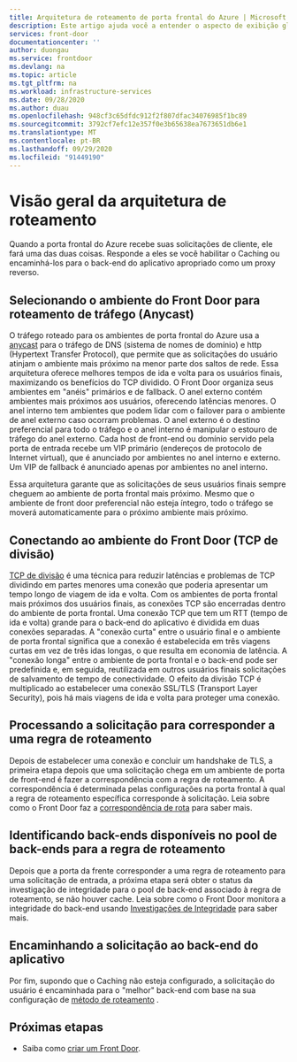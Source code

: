 ```yaml
---
title: Arquitetura de roteamento de porta frontal do Azure | Microsoft Docs
description: Este artigo ajuda você a entender o aspecto de exibição global da arquitetura do Front Door.
services: front-door
documentationcenter: ''
author: duongau
ms.service: frontdoor
ms.devlang: na
ms.topic: article
ms.tgt_pltfrm: na
ms.workload: infrastructure-services
ms.date: 09/28/2020
ms.author: duau
ms.openlocfilehash: 948cf3c65dfdc912f2f807dfac34076985f1bc89
ms.sourcegitcommit: 3792cf7efc12e357f0e3b65638ea7673651db6e1
ms.translationtype: MT
ms.contentlocale: pt-BR
ms.lasthandoff: 09/29/2020
ms.locfileid: "91449190"
---
```

# <a name="routing-architecture-overview"></a>Visão geral da arquitetura de roteamento

Quando a porta frontal do Azure recebe suas solicitações de cliente, ele fará uma das duas coisas. Responde a eles se você habilitar o Caching ou encaminhá-los para o back-end do aplicativo apropriado como um proxy reverso.

## <a name="selecting-the-front-door-environment-for-traffic-routing-anycast"></a><a name = "anycast"></a>Selecionando o ambiente do Front Door para roteamento de tráfego (Anycast)

O tráfego roteado para os ambientes de porta frontal do Azure usa a [anycast](https://en.wikipedia.org/wiki/Anycast) para o tráfego de DNS (sistema de nomes de domínio) e http (Hypertext Transfer Protocol), que permite que as solicitações do usuário atinjam o ambiente mais próximo na menor parte dos saltos de rede. Essa arquitetura oferece melhores tempos de ida e volta para os usuários finais, maximizando os benefícios do TCP dividido. O Front Door organiza seus ambientes em "anéis" primários e de fallback. O anel externo contém ambientes mais próximos aos usuários, oferecendo latências menores.  O anel interno tem ambientes que podem lidar com o failover para o ambiente de anel externo caso ocorram problemas. O anel externo é o destino preferencial para todo o tráfego e o anel interno é manipular o estouro de tráfego do anel externo. Cada host de front-end ou domínio servido pela porta de entrada recebe um VIP primário (endereços de protocolo de Internet virtual), que é anunciado por ambientes no anel interno e externo. Um VIP de fallback é anunciado apenas por ambientes no anel interno. 

Essa arquitetura garante que as solicitações de seus usuários finais sempre cheguem ao ambiente de porta frontal mais próximo. Mesmo que o ambiente de front door preferencial não esteja íntegro, todo o tráfego se moverá automaticamente para o próximo ambiente mais próximo.

## <a name="connecting-to-front-door-environment-split-tcp"></a><a name = "splittcp"></a>Conectando ao ambiente do Front Door (TCP de divisão)

[TCP de divisão](https://en.wikipedia.org/wiki/Performance-enhancing_proxy) é uma técnica para reduzir latências e problemas de TCP dividindo em partes menores uma conexão que poderia apresentar um tempo longo de viagem de ida e volta. Com os ambientes de porta frontal mais próximos dos usuários finais, as conexões TCP são encerradas dentro do ambiente de porta frontal. Uma conexão TCP que tem um RTT (tempo de ida e volta) grande para o back-end do aplicativo é dividida em duas conexões separadas. A "conexão curta" entre o usuário final e o ambiente de porta frontal significa que a conexão é estabelecida em três viagens curtas em vez de três idas longas, o que resulta em economia de latência. A "conexão longa" entre o ambiente de porta frontal e o back-end pode ser predefinida e, em seguida, reutilizada em outros usuários finais solicitações de salvamento de tempo de conectividade. O efeito da divisão TCP é multiplicado ao estabelecer uma conexão SSL/TLS (Transport Layer Security), pois há mais viagens de ida e volta para proteger uma conexão.

## <a name="processing-request-to-match-a-routing-rule"></a>Processando a solicitação para corresponder a uma regra de roteamento
Depois de estabelecer uma conexão e concluir um handshake de TLS, a primeira etapa depois que uma solicitação chega em um ambiente de porta de front-end é fazer a correspondência com a regra de roteamento. A correspondência é determinada pelas configurações na porta frontal à qual a regra de roteamento específica corresponde à solicitação. Leia sobre como o Front Door faz a [correspondência de rota](front-door-route-matching.md) para saber mais.

## <a name="identifying-available-backends-in-the-backend-pool-for-the-routing-rule"></a>Identificando back-ends disponíveis no pool de back-ends para a regra de roteamento
Depois que a porta da frente corresponder a uma regra de roteamento para uma solicitação de entrada, a próxima etapa será obter o status da investigação de integridade para o pool de back-end associado à regra de roteamento, se não houver cache. Leia sobre como o Front Door monitora a integridade do back-end usando [Investigações de Integridade](front-door-health-probes.md) para saber mais.

## <a name="forwarding-the-request-to-your-application-backend"></a>Encaminhando a solicitação ao back-end do aplicativo
Por fim, supondo que o Caching não esteja configurado, a solicitação do usuário é encaminhada para o "melhor" back-end com base na sua configuração de [método de roteamento](front-door-routing-methods.md) .

## <a name="next-steps"></a>Próximas etapas

- Saiba como [criar um Front Door](quickstart-create-front-door.md).
